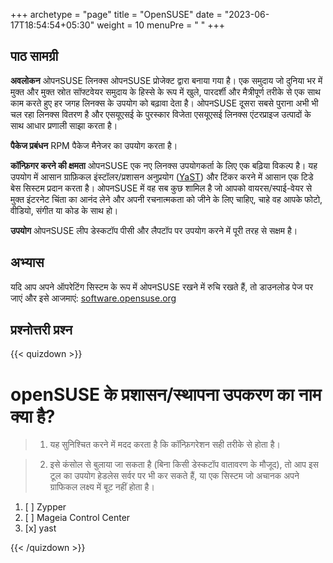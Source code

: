 +++
archetype = "page"
title = "OpenSUSE"
date = "2023-06-17T18:54:54+05:30"
weight = 10
menuPre = "<i class='fl-opensuse'></i> "
+++

## पाठ सामग्री

**अवलोकन**
ओपनSUSE लिनक्स ओपनSUSE प्रोजेक्ट द्वारा बनाया गया है। एक समुदाय जो दुनिया भर में मुक्त और मुक्त स्रोत सॉफ्टवेयर समुदाय के हिस्से के रूप में खुले, पारदर्शी और मैत्रीपूर्ण तरीके से एक साथ काम करते हुए हर जगह लिनक्स के उपयोग को बढ़ावा देता है। ओपनSUSE दूसरा सबसे पुराना अभी भी चल रहा लिनक्स वितरण है और एसयूएसई के पुरस्कार विजेता एसयूएसई लिनक्स एंटरप्राइज उत्पादों के साथ आधार प्रणाली साझा करता है।

**पैकेज प्रबंधन**
RPM पैकेज मैनेजर का उपयोग करता है।

**कॉन्फ़िगर करने की क्षमता**
ओपनSUSE एक नए लिनक्स उपयोगकर्ता के लिए एक बढ़िया विकल्प है। यह उपयोग में आसान ग्राफ़िकल इंस्टॉलर/प्रशासन अनुप्रयोग ([YaST](http://yast.github.io/)) और टिंकर करने में आसान एक टिडे बेस सिस्टम प्रदान करता है। ओपनSUSE में वह सब कुछ शामिल है जो आपको वायरस/स्पाई-वेयर से मुक्त इंटरनेट चिंता का आनंद लेने और अपनी रचनात्मकता को जीने के लिए चाहिए, चाहे वह आपके फोटो, वीडियो, संगीत या कोड के साथ हो।

**उपयोग**
ओपनSUSE लीप डेस्कटॉप पीसी और लैपटॉप पर उपयोग करने में पूरी तरह से सक्षम है।

## अभ्यास

यदि आप अपने ऑपरेटिंग सिस्टम के रूप में ओपनSUSE रखने में रुचि रखते हैं, तो डाउनलोड पेज पर जाएं और इसे आजमाएं: [software.opensuse.org](https://software.opensuse.org/)

## प्रश्नोत्तरी प्रश्न

{{< quizdown >}}

# openSUSE के प्रशासन/स्थापना उपकरण का नाम क्या है?

> 1. यह सुनिश्चित करने में मदद करता है कि कॉन्फ़िगरेशन सही तरीके से होता है।

> 2. इसे कंसोल से बुलाया जा सकता है (बिना किसी डेस्कटॉप वातावरण के मौजूद), तो आप इस टूल का उपयोग हेडलेस सर्वर पर भी कर सकते हैं, या एक सिस्टम जो अचानक अपने ग्राफिकल लक्ष्य में बूट नहीं होता है।

1. [ ] Zypper
2. [ ] Mageia Control Center
3. [x] yast

{{< /quizdown >}}
